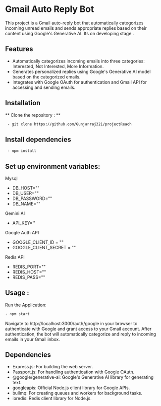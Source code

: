 # Gmail Auto Reply Bot

This project is a Gmail auto-reply bot that automatically categorizes incoming unread emails and sends appropriate replies based on their content using Google's Generative AI. Its on developing stage .

## Features

- Automatically categorizes incoming emails into three categories: Interested, Not Interested, More Information.
- Generates personalized replies using Google's Generative AI model based on the categorized emails.
- Integrates with Google OAuth for authentication and Gmail API for accessing and sending emails.

## Installation

 ** Clone the repository : **
 ```bash
  - git clone https://github.com/Gunjanraj321/projectReach
  ```  
 ## Install dependencies 
 ```bash
  - npm install
```

## Set up environment variables:
 Mysql
- DB_HOST=""
- DB_USER=""
- DB_PASSWORD=""
- DB_NAME=""

 Gemini AI
- API_KEY=''

 Google Auth API
- GOOGLE_CLIENT_ID = ""
- GOOGLE_CLIENT_SECRET = ""

 Redis API
- REDIS_PORT=""
- REDIS_HOST=""
- REDIS_PASS=""

## Usage :
 Run the Application:
 ```bash
- npm start
```
  Navigate to http://localhost:3000/auth/google in your browser to authenticate with Google and grant access to your Gmail account.
After authentication, the bot will automatically categorize and reply to incoming emails in your Gmail inbox.


## Dependencies
- Express.js: For building the web server.
- Passport.js: For handling authentication with Google OAuth.
- @google/generative-ai: Google's Generative AI library for generating text.
- googleapis: Official Node.js client library for Google APIs.
- bullmq: For creating queues and workers for background tasks.
- ioredis: Redis client library for Node.js.
